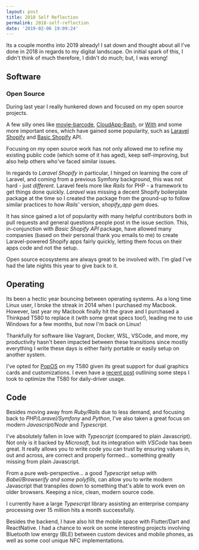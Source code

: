 ```yaml
---
layout: post
title: 2018 Self Reflection
permalink: 2018-self-reflection
date: '2019-02-06 19:09:24'
---
```


Its a couple months into 2019 already! I sat down and thought about all I've done in 2018 in regards to my digital landscape. On initial spark of this, I didn't think of much therefore, I didn't do much; but, I was wrong!

## Software

### Open Source

During last year I really hunkered down and focused on my open source projects.

A few silly ones like [movie-barcode](https://github.com/osiset/movie-barcode), [CloudApp-Bash](https://github.com/osiset/cloudapp-bash), or [With](https://github.com/osiset/with) and some more important ones, which have gained some popularity, such as [Laravel Shopify](https://github.com/osiset/laravel-shopify) and [Basic Shopify](https://github.com/osiset/Basic-Shopify-API) API.

Focusing on my open source work has not only allowed me to refine my existing public code (which some of it has aged), keep self-improving, but also help others who've faced similar issues.

In regards to _Laravel Shopify_ in particular, I hinged on learning the core of Laravel, and coming from a previous Symfony background, this was not hard - just _different_. Laravel feels more like _Rails_ for PHP - a framework to get things done quickly. _Laravel_ was missing a decent Shopify boilerplate package at the time so I created the package from the ground-up to follow similar practices to how _Rails'_ version, _shopify\_app gem_ does.

It has since gained a lot of popularity with many helpful contributors both in pull requests and general questions people post in the issue section. This, in-conjunction with _Basic Shopify API_ package, have allowed many companies (based on their personal thank you emails to me) to create Laravel-powered Shopify apps fairly quickly, letting them focus on their apps code and not the setup.

Open source ecosystems are always great to be involved with. I'm glad I've had the late nights this year to give back to it.

## Operating

Its been a hectic year bouncing between operating systems. As a long time Linux user, I broke the streak in 2014 when I purchased my Macbook. However, last year my Macbook finally hit the grave and I purchased a Thinkpad T580 to replace it (with some great specs too!), leading me to use Windows for a few months, but now I'm back on Linux!

Thankfully for software like Vagrant, Docker, WSL, VSCode, and more, my productivity hasn't been impacted between these transitions since mostly everything I write these days is either fairly portable or easily setup on another system.

I've opted for [PopOS](https://system76.com/pop) on my T580 given its great support for dual graphics cards and customizations. I even have a [recent post](/thinkpad-t580-on-linux/) outlining some steps I took to optimize the T580 for daily-driver usage.

## Code

Besides moving away from _Ruby/Rails_ due to less demand, and focusing back to _PHP/Laravel/Symfony_ and _Python_, I've also taken a great focus on modern _Javascript/Node_ and _Typescript._

I've absolutely fallen in love with _Typescript_ (compared to plain Javascript). Not only is it backed by _Microsoft_, but its integration with _VSCode_ has been great. It really allows you to write code you can trust by ensuring values in, out and across, are correct and properly formed... something greatly missing from plain Javascript.

From a pure web-perspective... a good _Typescript_ setup with _Babel/Browserify and some polyfills,_ can allow you to write modern Javascript that transpiles down to something that's able to work even on older browsers. Keeping a nice, clean, modern source code.

I currently have a large _Typescript_ library assisting an enterprise company processing over 15 million hits a month successfully.

Besides the backend, I have also hit the mobile space with Flutter/Dart and ReactNative. I had a chance to work on some interesting projects involving Bluetooth low energy (BLE) between custom devices and mobile phones, as well as some cool unique NFC implementations.
